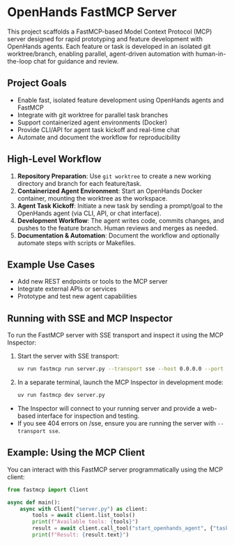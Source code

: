 # OpenHands FastMCP Server

This project scaffolds a FastMCP-based Model Context Protocol (MCP) server designed for rapid prototyping and feature development with OpenHands agents. Each feature or task is developed in an isolated git worktree/branch, enabling parallel, agent-driven automation with human-in-the-loop chat for guidance and review.

## Project Goals

- Enable fast, isolated feature development using OpenHands agents and FastMCP
- Integrate with git worktree for parallel task branches
- Support containerized agent environments (Docker)
- Provide CLI/API for agent task kickoff and real-time chat
- Automate and document the workflow for reproducibility

## High-Level Workflow

1. **Repository Preparation**: Use `git worktree` to create a new working directory and branch for each feature/task.
2. **Containerized Agent Environment**: Start an OpenHands Docker container, mounting the worktree as the workspace.
3. **Agent Task Kickoff**: Initiate a new task by sending a prompt/goal to the OpenHands agent (via CLI, API, or chat interface).
4. **Development Workflow**: The agent writes code, commits changes, and pushes to the feature branch. Human reviews and merges as needed.
5. **Documentation & Automation**: Document the workflow and optionally automate steps with scripts or Makefiles.

## Example Use Cases

- Add new REST endpoints or tools to the MCP server
- Integrate external APIs or services
- Prototype and test new agent capabilities

## Running with SSE and MCP Inspector

To run the FastMCP server with SSE transport and inspect it using the MCP Inspector:

1. Start the server with SSE transport:

   ```sh
   uv run fastmcp run server.py --transport sse --host 0.0.0.0 --port 8000
   ```

2. In a separate terminal, launch the MCP Inspector in development mode:

   ```sh
   uv run fastmcp dev server.py
   ```

- The Inspector will connect to your running server and provide a web-based interface for inspection and testing.
- If you see 404 errors on /sse, ensure you are running the server with `--transport sse`.

## Example: Using the MCP Client

You can interact with this FastMCP server programmatically using the MCP client:

```python
from fastmcp import Client

async def main():
    async with Client("server.py") as client:
        tools = await client.list_tools()
        print(f"Available tools: {tools}")
        result = await client.call_tool("start_openhands_agent", {"task": "my-feature"})
        print(f"Result: {result.text}")
```
